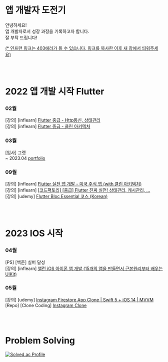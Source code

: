 # 앱 개발자 도전기

안녕하세요!\
앱 개발자로서 성장 과정을 기록하고자 합니다.\
잘 부탁 드립니다!

<u>(* 인프런 링크는 403에러가 뜰 수 있습니다. 링크를 복사한 이후 새 창에서 띄워주세요)</u>

<br/><br/>


# 2022 앱 개발 시작 Flutter

### 02월
[강의] [inflearn] [Flutter 중급 - Http통신, 상태관리](https://www.inflearn.com/course/flutter_%EC%A4%91%EA%B8%89)\
[강의] [inflearn] [Flutter 중급 - 클린 아키텍처](https://www.inflearn.com/course/%ED%94%8C%EB%9F%AC%ED%84%B0-%EC%A4%91%EA%B8%89)

### 03월
[입사] 그랫\
 ~ 2023.04 [portfolio](https://scriabinetude.github.io/portfolio/#/)

### 09월
[강의] [inflearn] [Flutter 실전 앱 개발 - 미국 주식 앱 (with 클린 아키텍처)](https://www.inflearn.com/orders/1858868)\
[강의] [inflearn] [[코드팩토리] [중급] Flutter 진짜 실전! 상태관리, 캐시관리, ...](https://www.inflearn.com/course/%ED%94%8C%EB%9F%AC%ED%84%B0-%EC%8B%A4%EC%A0%84)\
[강의] [udemy] [Flutter Bloc Essential 코스 (Korean)](https://www.udemy.com/course/flutter-bloc-essential-korean/)

<br/><br/>

# 2023 IOS 시작

### 04월
[PS] [백준] 실버 달성\
[강의] [inflearn] [앨런 iOS 아이폰 앱 개발 (15개의 앱을 만들면서 근본원리부터 배우는 UIKit)](https://www.inflearn.com/course/ios-uikit-15apps/dashboard)

### 05월
[강의] [udemy] [Instagram Firestore App Clone | Swift 5 + iOS 14 | MVVM](https://www.udemy.com/course/instagram-firestore-app-clone-swift-5-ios-14-mvvm/)\
[Repo] [Clone Coding] [Instagram Clone](https://github.com/scriabinEtude/instagram-clone-uikit)
<!--
[Repo] [개발 궁금증 정리] [Questions](https://github.com/scriabinEtude/Questions) 
-->


<br/><br/>

# Problem Solving
[![Solved.ac Profile](http://mazassumnida.wtf/api/v2/generate_badge?boj=scriabinetude)](https://solved.ac/scriabinetude/)
